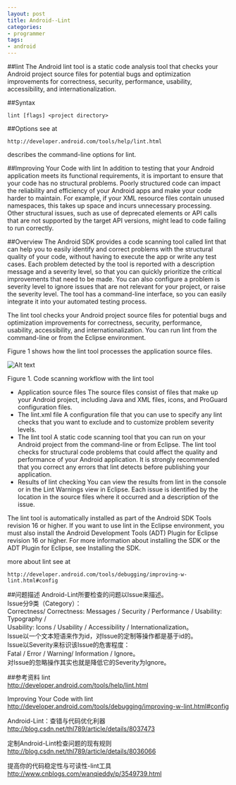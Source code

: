 ```yaml
---
layout: post
title: Android--Lint
categories:
- programmer
tags:
- android
---
```



##lint
The Android lint tool is a static code analysis tool that checks your Android project source files for potential bugs
and optimization improvements for correctness, security, performance, usability, accessibility, and internationalization.


##Syntax

    lint [flags] <project directory>


##Options
see at

    http://developer.android.com/tools/help/lint.html

describes the command-line options for lint.


##Improving Your Code with lint
In addition to testing that your Android application meets its functional requirements, it is important to ensure
that your code has no structural problems. Poorly structured code can impact the reliability and efficiency of your
Android apps and make your code harder to maintain. For example, if your XML resource files contain unused namespaces,
this takes up space and incurs unnecessary processing. Other structural issues, such as use of deprecated elements
or API calls that are not supported by the target API versions, might lead to code failing to run correctly.


##Overview
The Android SDK provides a code scanning tool called lint that can help you to easily identify and correct problems
with the structural quality of your code, without having to execute the app or write any test cases. Each problem
detected by the tool is reported with a description message and a severity level, so that you can quickly prioritize
the critical improvements that need to be made. You can also configure a problem is severity level to ignore issues
that are not relevant for your project, or raise the severity level. The tool has a command-line interface, so you
can easily integrate it into your automated testing process.

The lint tool checks your Android project source files for potential bugs and optimization improvements for correctness,
security, performance, usability, accessibility, and internationalization. You can run lint from the command-line or
from the Eclipse environment.

Figure 1 shows how the lint tool processes the application source files.

![Alt text](http://zhongguomin.github.io/blog/media/images/2014/lint_01.png "lint_01.png")

Figure 1. Code scanning workflow with the lint tool

- Application source files
    The source files consist of files that make up your Android project, including Java and XML files, icons,
    and ProGuard configuration files.
- The lint.xml file
    A configuration file that you can use to specify any lint checks that you want to exclude and to customize
    problem severity levels.
- The lint tool
    A static code scanning tool that you can run on your Android project from the command-line or from Eclipse.
    The lint tool checks for structural code problems that could affect the quality and performance of your
    Android application.
    It is strongly recommended that you correct any errors that lint detects before publishing your application.
- Results of lint checking
    You can view the results from lint in the console or in the Lint Warnings view in Eclipse. Each issue is
    identified by the location
    in the source files where it occurred and a description of the issue.

The lint tool is automatically installed as part of the Android SDK Tools revision 16 or higher. If you want to use
lint in the Eclipse environment, you must also install the Android Development Tools (ADT) Plugin for Eclipse revision
16 or higher.
For more information about installing the SDK or the ADT Plugin for Eclipse, see Installing the SDK.

more about lint see at

    http://developer.android.com/tools/debugging/improving-w-lint.html#config


##问题描述
Android-Lint所要检查的问题以Issue来描述。		
Issue分9类（Category）：		
    Correctness/ Correctness: Messages / Security / Performance / Usability: Typography /		
	Usability: Icons / Usability / Accessibility / Internationalization。		
Issue以一个文本短语来作为id，对Issue的定制等操作都是基于id的。		
Issue以Severity来标识该Issue的危害程度：		
    Fatal / Error / Warning/ Information / Ignore。		
对Issue的忽略操作其实也就是降低它的Severity为Ignore。		


##参考资料
lint		
http://developer.android.com/tools/help/lint.html

Improving Your Code with lint			
http://developer.android.com/tools/debugging/improving-w-lint.html#config

Android-Lint：查错与代码优化利器		
http://blog.csdn.net/thl789/article/details/8037473

定制Android-Lint检查问题的现有规则		
http://blog.csdn.net/thl789/article/details/8036066

提高你的代码稳定性与可读性-lint工具		
http://www.cnblogs.com/wanqieddy/p/3549739.html

